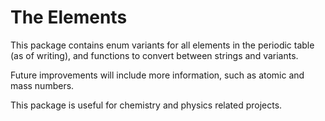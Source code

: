 # The Elements

This package contains enum variants for all elements in the periodic table (as of writing), and functions to convert between strings and variants.

Future improvements will include more information, such as atomic and mass numbers.

This package is useful for chemistry and physics related projects.
